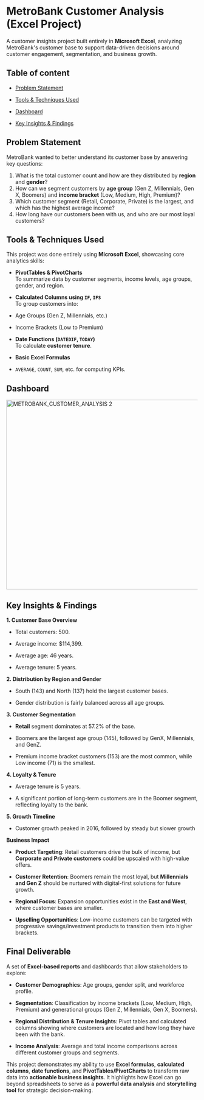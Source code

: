 # MetroBank Customer Analysis (Excel Project)
A customer insights project built entirely in **Microsoft Excel**, analyzing MetroBank's customer base to support data-driven decisions around customer engagement, segmentation, and business growth.

## Table of content

- [Problem Statement](https://github.com/Ehinmetan/Metrobank-Customer-Analysis-Excel/blob/main/README.md#problem-statement)

- [Tools & Techniques Used](https://github.com/Ehinmetan/Metrobank-Customer-Analysis-Excel/blob/main/README.md#tools--techniques-used)

- [Dashboard](https://github.com/Ehinmetan/Metrobank-Customer-Analysis-Excel/blob/main/README.md#dashboard)

- [Key Insights & Findings](https://github.com/Ehinmetan/Metrobank-Customer-Analysis-Excel/blob/main/README.md#key-insights--findings)
##  Problem Statement
MetroBank wanted to better understand its customer base by answering key questions:

1. What is the total customer count and how are they distributed by **region** and **gender**?
2. How can we segment customers by **age group** (Gen Z, Millennials, Gen X, Boomers) and **income bracket** (Low, Medium, High, Premium)?
3. Which customer segment (Retail, Corporate, Private) is the largest, and which has the highest average income?
4. How long have our customers been with us, and who are our most loyal customers?

## Tools & Techniques Used

This project was done entirely using **Microsoft Excel**, showcasing core analytics skills:

-  **PivotTables & PivotCharts**  
  To summarize data by customer segments, income levels, age groups, gender, and region.

-  **Calculated Columns using `IF`, `IFS`**  
  To group customers into:
  - Age Groups (Gen Z, Millennials, etc.)
  - Income Brackets (Low to Premium)

-  **Date Functions (`DATEDIF`, `TODAY`)**  
  To calculate **customer tenure**.

-  **Basic Excel Formulas**  
  - `AVERAGE`, `COUNT`, `SUM`, etc. for computing KPIs.

## Dashboard
<img width="827" height="498" alt="METROBANK_CUSTOMER_ANALYSIS 2" src="https://github.com/user-attachments/assets/bf7c7c14-2057-44b3-a8c6-a70c970768bc" />

##  Key Insights & Findings

 **1. Customer Base Overview**

- Total customers: 500.

- Average income: $114,399.

- Average age: 46 years.

- Average tenure: 5 years.

 **2. Distribution by Region and Gender**

-  South (143) and North (137) hold the largest customer bases.

- Gender distribution is fairly balanced across all age groups.

**3. Customer Segmentation**

- **Retail** segment dominates at 57.2% of the base.

- Boomers are the largest age group (145), followed by GenX, Millennials, and GenZ.

- Premium income bracket customers (153) are the most common, while Low income (71) is the smallest.

**4. Loyalty & Tenure**

- Average tenure is 5 years.

- A significant portion of long-term customers are in the Boomer segment, reflecting loyalty to the bank.

**5. Growth Timeline**

- Customer growth peaked in 2016, followed by steady but slower growth

**Business Impact**

- **Product Targeting**: Retail customers drive the bulk of income, but **Corporate and Private customers** could be upscaled with high-value offers.

- **Customer Retention**: Boomers remain the most loyal, but **Millennials and Gen Z** should be nurtured with digital-first solutions for future growth.

- **Regional Focus**: Expansion opportunities exist in the **East and West**, where customer bases are smaller.

- **Upselling Opportunities**: Low-income customers can be targeted with progressive savings/investment products to transition them into higher brackets.

## Final Deliverable

A set of **Excel-based reports** and dashboards that allow stakeholders to explore:

- **Customer Demographics**: Age groups, gender split, and workforce profile.

- **Segmentation**: Classification by income brackets (Low, Medium, High, Premium) and generational groups (Gen Z, Millennials, Gen X, Boomers).

- **Regional Distribution & Tenure Insights**: Pivot tables and calculated columns showing where customers are located and how long they have been with the bank.

- **Income Analysis**: Average and total income comparisons across different customer groups and segments.

This project demonstrates my ability to use **Excel formulas**, **calculated columns**, **date functions**, and **PivotTables/PivotCharts** to transform raw data into **actionable business insights**. It highlights how Excel can go beyond spreadsheets to serve as a **powerful data analysis** and **storytelling tool** for strategic decision-making.
